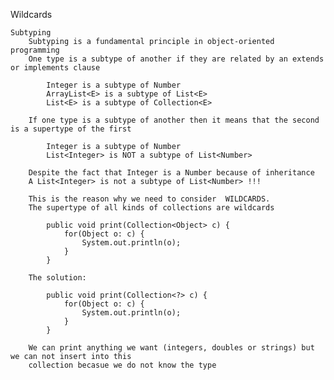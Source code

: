 Wildcards

    Subtyping
        Subtyping is a fundamental principle in object-oriented programming 
        One type is a subtype of another if they are related by an extends or implements clause

            Integer is a subtype of Number
            ArrayList<E> is a subtype of List<E>
            List<E> is a subtype of Collection<E>

        If one type is a subtype of another then it means that the second is a supertype of the first

            Integer is a subtype of Number
            List<Integer> is NOT a subtype of List<Number>

        Despite the fact that Integer is a Number because of inheritance
        A List<Integer> is not a subtype of List<Number> !!!

        This is the reason why we need to consider  WILDCARDS.
        The supertype of all kinds of collections are wildcards

            public void print(Collection<Object> c) {
                for(Object o: c) {
                    System.out.println(o);
                }
            }

        The solution:

            public void print(Collection<?> c) {
                for(Object o: c) {
                    System.out.println(o);
                }
            }

        We can print anything we want (integers, doubles or strings) but we can not insert into this
        collection becasue we do not know the type
    